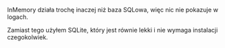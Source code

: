 InMemory działa trochę inaczej niż baza SQLowa, więc nic nie pokazuje w logach.

Zamiast tego użyłem SQLite, który jest równie lekki i nie wymaga instalacji czegokolwiek.